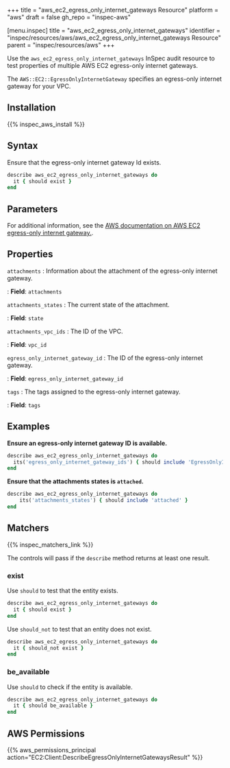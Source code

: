 +++
title = "aws_ec2_egress_only_internet_gateways Resource"
platform = "aws"
draft = false
gh_repo = "inspec-aws"

[menu.inspec]
title = "aws_ec2_egress_only_internet_gateways"
identifier = "inspec/resources/aws/aws_ec2_egress_only_internet_gateways Resource"
parent = "inspec/resources/aws"
+++

Use the `aws_ec2_egress_only_internet_gateways` InSpec audit resource to test properties of multiple AWS EC2 egress-only internet gateways.

The `AWS::EC2::EgressOnlyInternetGateway` specifies an egress-only internet gateway for your VPC.

## Installation

{{% inspec_aws_install %}}

## Syntax

Ensure that the egress-only internet gateway Id exists.

```ruby
describe aws_ec2_egress_only_internet_gateways do
  it { should exist }
end
```

## Parameters

For additional information, see the [AWS documentation on AWS EC2 egress-only internet gateway.](https://docs.aws.amazon.com/AWSCloudFormation/latest/UserGuide/aws-resource-ec2-egressonlyinternetgateway.html).

## Properties

`attachments`
: Information about the attachment of the egress-only internet gateway.

: **Field**: `attachments`

`attachments_states`
: The current state of the attachment.

: **Field**: `state`

`attachments_vpc_ids`
: The ID of the VPC.

: **Field**: `vpc_id`

`egress_only_internet_gateway_id`
: The ID of the egress-only internet gateway.

: **Field**: `egress_only_internet_gateway_id`

`tags`
: The tags assigned to the egress-only internet gateway.

: **Field**: `tags`

## Examples

**Ensure an egress-only internet gateway ID is available.**

```ruby
describe aws_ec2_egress_only_internet_gateways do
  its('egress_only_internet_gateway_ids') { should include 'EgressOnlyInternetGatewayId' }
end
```

**Ensure that the attachments states is `attached`.**

```ruby
describe aws_ec2_egress_only_internet_gateways do
    its('attachments_states') { should include 'attached' }
end
```

## Matchers

{{% inspec_matchers_link %}}

The controls will pass if the `describe` method returns at least one result.

### exist

Use `should` to test that the entity exists.

```ruby
describe aws_ec2_egress_only_internet_gateways do
  it { should exist }
end
```

Use `should_not` to test that an entity does not exist.

```ruby
describe aws_ec2_egress_only_internet_gateways do
  it { should_not exist }
end
```

### be_available

Use `should` to check if the entity is available.

```ruby
describe aws_ec2_egress_only_internet_gateways do
  it { should be_available }
end
```

## AWS Permissions

{{% aws_permissions_principal action="EC2:Client:DescribeEgressOnlyInternetGatewaysResult" %}}
